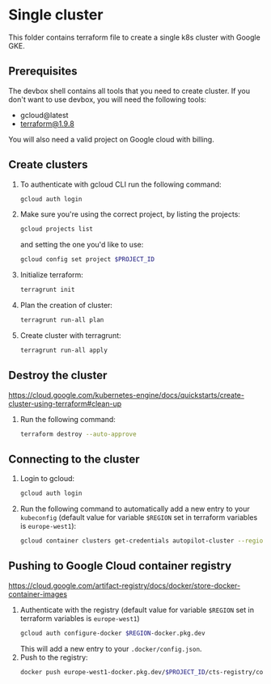 # Single cluster

This folder contains terraform file to create a single k8s cluster with Google GKE.

## Prerequisites

The devbox shell contains all tools that you need to create cluster. If you don't want to use devbox, you will need the
following tools:

- gcloud@latest
- terraform@1.9.8

You will also need a valid project on Google cloud with billing.

## Create clusters

1. To authenticate with gcloud CLI run the following command:
   ```bash
   gcloud auth login
   ```
2. Make sure you're using the correct project, by listing the projects:
   ```bash
   gcloud projects list
   ```
   and setting the one you'd like to use:
   ```bash
   gcloud config set project $PROJECT_ID
   ```
3. Initialize terraform:
   ```bash
   terragrunt init
   ```
4. Plan the creation of cluster:
   ```bash
   terragrunt run-all plan
   ```
5. Create cluster with terragrunt:
   ```bash
   terragrunt run-all apply
   ```

## Destroy the cluster
https://cloud.google.com/kubernetes-engine/docs/quickstarts/create-cluster-using-terraform#clean-up
1. Run the following command:
   ```bash
   terraform destroy --auto-approve
   ```

## Connecting to the cluster

1. Login to gcloud:
   ```bash
   gcloud auth login
   ```
2. Run the following command to automatically add a new entry to your `kubeconfig` (default value for variable `$REGION`
   set in terraform variables is `europe-west1`):
   ```bash
   gcloud container clusters get-credentials autopilot-cluster --region $REGION --project $PROJECT_ID
   ```

## Pushing to Google Cloud container registry

https://cloud.google.com/artifact-registry/docs/docker/store-docker-container-images

1. Authenticate with the registry (default value for variable `$REGION` set in terraform variables is `europe-west1`)
   ```bash
   gcloud auth configure-docker $REGION-docker.pkg.dev
   ```
   This will add a new entry to your `.docker/config.json`.
2. Push to the registry:
   ```bash
   docker push europe-west1-docker.pkg.dev/$PROJECT_ID/cts-registry/connectivity-test-server:test1
   ```

